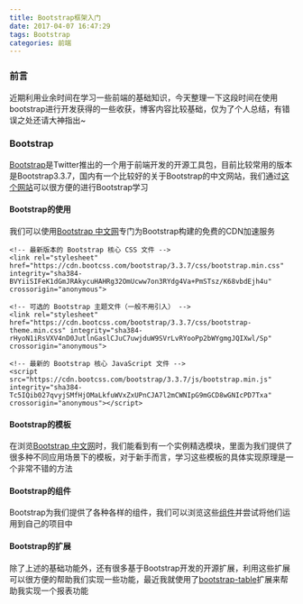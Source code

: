 ```yaml
---
title: Bootstrap框架入门
date: 2017-04-07 16:47:29
tags: Bootstrap
categories: 前端
---
```

### 前言
近期利用业余时间在学习一些前端的基础知识，今天整理一下这段时间在使用bootstrap进行开发获得的一些收获，博客内容比较基础，仅为了个人总结，有错误之处还请大神指出~

### Bootstrap
[Bootstrap](http://getbootstrap.com)是Twitter推出的一个用于前端开发的开源工具包，目前比较常用的版本是Bootstrap3.3.7，国内有一个比较好的关于Bootstrap的中文网站，我们通过[这个网站](http://www.bootcss.com)可以很方便的进行Bootstrap学习

#### Bootstrap的使用
我们可以使用[Bootstrap 中文网](http://www.bootcss.com)专门为Bootstrap构建的免费的CDN加速服务
```
<!-- 最新版本的 Bootstrap 核心 CSS 文件 -->
<link rel="stylesheet" href="https://cdn.bootcss.com/bootstrap/3.3.7/css/bootstrap.min.css" integrity="sha384-BVYiiSIFeK1dGmJRAkycuHAHRg32OmUcww7on3RYdg4Va+PmSTsz/K68vbdEjh4u" crossorigin="anonymous">

<!-- 可选的 Bootstrap 主题文件（一般不用引入） -->
<link rel="stylesheet" href="https://cdn.bootcss.com/bootstrap/3.3.7/css/bootstrap-theme.min.css" integrity="sha384-rHyoN1iRsVXV4nD0JutlnGaslCJuC7uwjduW9SVrLvRYooPp2bWYgmgJQIXwl/Sp" crossorigin="anonymous">

<!-- 最新的 Bootstrap 核心 JavaScript 文件 -->
<script src="https://cdn.bootcss.com/bootstrap/3.3.7/js/bootstrap.min.js" integrity="sha384-Tc5IQib027qvyjSMfHjOMaLkfuWVxZxUPnCJA7l2mCWNIpG9mGCD8wGNIcPD7Txa" crossorigin="anonymous"></script>
```
#### Bootstrap的模板
在浏览[Bootstrap 中文网](http://www.bootcss.com)时，我们能看到有一个实例精选模块，里面为我们提供了很多种不同应用场景下的模板，对于新手而言，学习这些模板的具体实现原理是一个非常不错的方法

#### Bootstrap的组件
Bootstrap为我们提供了各种各样的组件，我们可以浏览这些[组件](http://v3.bootcss.com/components/)并尝试将他们运用到自己的项目中

#### Bootstrap的扩展
除了上述的基础功能外，还有很多基于Bootstrap开发的开源扩展，利用这些扩展可以很方便的帮助我们实现一些功能，最近我就使用了[bootstrap-table](http://bootstrap-table.wenzhixin.net.cn/zh-cn/getting-started/)扩展来帮助我实现一个报表功能


